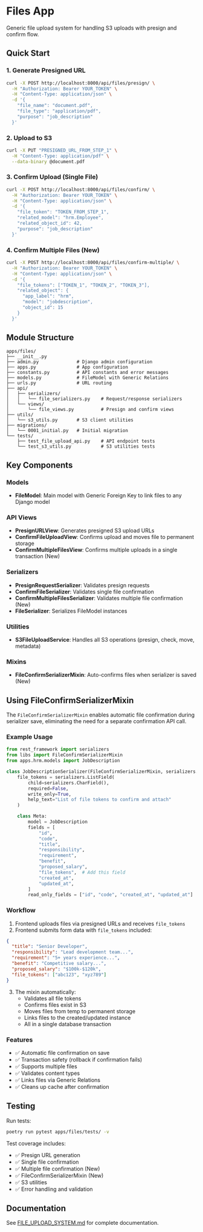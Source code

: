 # Files App

Generic file upload system for handling S3 uploads with presign and confirm flow.

## Quick Start

### 1. Generate Presigned URL

```bash
curl -X POST http://localhost:8000/api/files/presign/ \
  -H "Authorization: Bearer YOUR_TOKEN" \
  -H "Content-Type: application/json" \
  -d '{
    "file_name": "document.pdf",
    "file_type": "application/pdf",
    "purpose": "job_description"
  }'
```

### 2. Upload to S3

```bash
curl -X PUT "PRESIGNED_URL_FROM_STEP_1" \
  -H "Content-Type: application/pdf" \
  --data-binary @document.pdf
```

### 3. Confirm Upload (Single File)

```bash
curl -X POST http://localhost:8000/api/files/confirm/ \
  -H "Authorization: Bearer YOUR_TOKEN" \
  -H "Content-Type: application/json" \
  -d '{
    "file_token": "TOKEN_FROM_STEP_1",
    "related_model": "hrm.Employee",
    "related_object_id": 42,
    "purpose": "job_description"
  }'
```

### 4. Confirm Multiple Files (New)

```bash
curl -X POST http://localhost:8000/api/files/confirm-multiple/ \
  -H "Authorization: Bearer YOUR_TOKEN" \
  -H "Content-Type: application/json" \
  -d '{
    "file_tokens": ["TOKEN_1", "TOKEN_2", "TOKEN_3"],
    "related_object": {
      "app_label": "hrm",
      "model": "jobdescription",
      "object_id": 15
    }
  }'
```

## Module Structure

```
apps/files/
├── __init__.py
├── admin.py              # Django admin configuration
├── apps.py               # App configuration
├── constants.py          # API constants and error messages
├── models.py             # FileModel with Generic Relations
├── urls.py               # URL routing
├── api/
│   ├── serializers/
│   │   └── file_serializers.py    # Request/response serializers
│   └── views/
│       └── file_views.py          # Presign and confirm views
├── utils/
│   └── s3_utils.py       # S3 client utilities
├── migrations/
│   └── 0001_initial.py   # Initial migration
└── tests/
    ├── test_file_upload_api.py    # API endpoint tests
    └── test_s3_utils.py           # S3 utilities tests
```

## Key Components

### Models

- **FileModel**: Main model with Generic Foreign Key to link files to any Django model

### API Views

- **PresignURLView**: Generates presigned S3 upload URLs
- **ConfirmFileUploadView**: Confirms upload and moves file to permanent storage
- **ConfirmMultipleFilesView**: Confirms multiple uploads in a single transaction (New)

### Serializers

- **PresignRequestSerializer**: Validates presign requests
- **ConfirmFileSerializer**: Validates single file confirmation
- **ConfirmMultipleFilesSerializer**: Validates multiple file confirmation (New)
- **FileSerializer**: Serializes FileModel instances

### Utilities

- **S3FileUploadService**: Handles all S3 operations (presign, check, move, metadata)

### Mixins

- **FileConfirmSerializerMixin**: Auto-confirms files when serializer is saved (New)

## Using FileConfirmSerializerMixin

The `FileConfirmSerializerMixin` enables automatic file confirmation during serializer save, eliminating the need for a separate confirmation API call.

### Example Usage

```python
from rest_framework import serializers
from libs import FileConfirmSerializerMixin
from apps.hrm.models import JobDescription

class JobDescriptionSerializer(FileConfirmSerializerMixin, serializers.ModelSerializer):
    file_tokens = serializers.ListField(
        child=serializers.CharField(),
        required=False,
        write_only=True,
        help_text="List of file tokens to confirm and attach"
    )

    class Meta:
        model = JobDescription
        fields = [
            "id",
            "code",
            "title",
            "responsibility",
            "requirement",
            "benefit",
            "proposed_salary",
            "file_tokens",  # Add this field
            "created_at",
            "updated_at",
        ]
        read_only_fields = ["id", "code", "created_at", "updated_at"]
```

### Workflow

1. Frontend uploads files via presigned URLs and receives `file_tokens`
2. Frontend submits form data with `file_tokens` included:

```json
{
  "title": "Senior Developer",
  "responsibility": "Lead development team...",
  "requirement": "5+ years experience...",
  "benefit": "Competitive salary...",
  "proposed_salary": "$100k-$120k",
  "file_tokens": ["abc123", "xyz789"]
}
```

3. The mixin automatically:
   - Validates all file tokens
   - Confirms files exist in S3
   - Moves files from temp to permanent storage
   - Links files to the created/updated instance
   - All in a single database transaction

### Features

- ✅ Automatic file confirmation on save
- ✅ Transaction safety (rollback if confirmation fails)
- ✅ Supports multiple files
- ✅ Validates content types
- ✅ Links files via Generic Relations
- ✅ Cleans up cache after confirmation

## Testing

Run tests:
```bash
poetry run pytest apps/files/tests/ -v
```

Test coverage includes:
- ✅ Presign URL generation
- ✅ Single file confirmation
- ✅ Multiple file confirmation (New)
- ✅ FileConfirmSerializerMixin (New)
- ✅ S3 utilities
- ✅ Error handling and validation

## Documentation

See [FILE_UPLOAD_SYSTEM.md](../../docs/FILE_UPLOAD_SYSTEM.md) for complete documentation.
